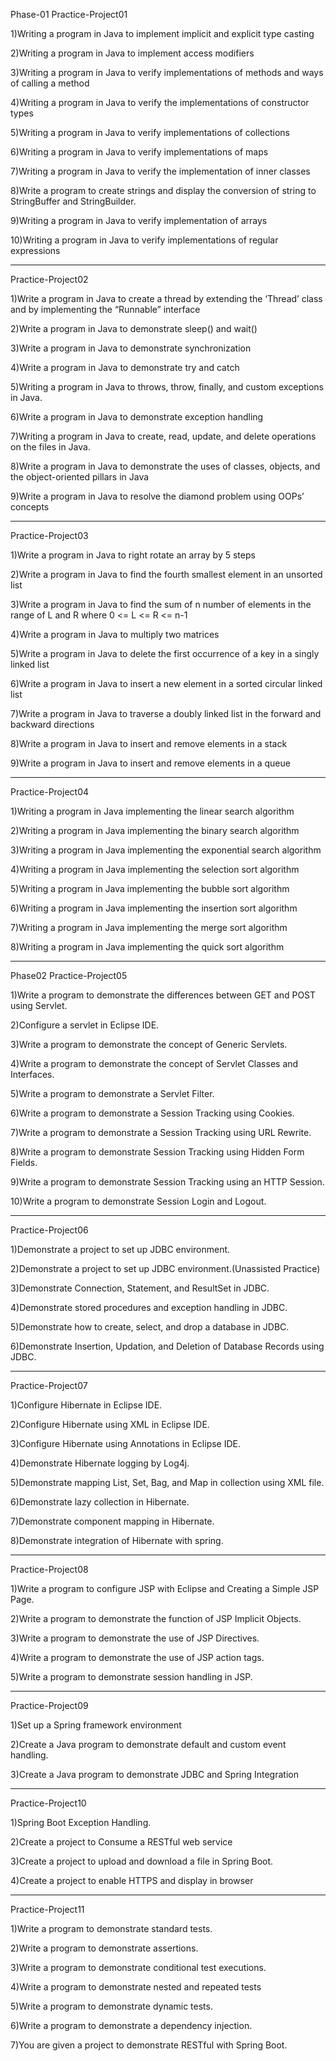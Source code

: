 Phase-01
Practice-Project01

1)Writing a program in Java to implement implicit and explicit type casting

2)Writing a program in Java to implement access modifiers

3)Writing a program in Java to verify implementations of methods and ways of calling a method  

4)Writing a program in Java to verify the implementations of constructor types

5)Writing a program in Java to verify implementations of collections

6)Writing a program in Java to verify implementations of maps

7)Writing a program in Java to verify the implementation of inner classes

8)Write a program to create strings and display the conversion of string to StringBuffer and StringBuilder.

9)Writing a program in Java to verify implementation of arrays

10)Writing a program in Java to verify implementations of regular expressions

-------------------------------------------------------------------------
Practice-Project02

1)Write a program in Java to create a thread by extending the ‘Thread’ class and by implementing the “Runnable” interface

2)Write a program in Java to demonstrate sleep() and wait()

3)Write a program in Java to demonstrate synchronization

4)Write a program in Java to demonstrate try and catch

5)Writing a program in Java to throws, throw, finally, and custom exceptions in Java.

6)Write a program in Java to demonstrate exception handling

7)Writing a program in Java to create, read, update, and delete operations on the files in Java.

8)Write a program in Java to demonstrate the uses of classes, objects, and the object-oriented pillars in Java

9)Write a program in Java to resolve the diamond problem using OOPs’ concepts

-------------------------------------------------------------------------
Practice-Project03

1)Write a program in Java to right rotate an array by 5 steps

2)Write a program in Java to find the fourth smallest element in an unsorted list

3)Write a program in Java to find the sum of n number of elements in the range of L and R where 0 <= L <= R <= n-1

4)Write a program in Java to multiply two matrices

5)Write a program in Java to delete the first occurrence of a key in a singly linked list

6)Write a program in Java to insert a new element in a sorted circular linked list

7)Write a program in Java to traverse a doubly linked list in the forward and backward directions

8)Write a program in Java to insert and remove elements in a stack

9)Write a program in Java to insert and remove elements in a queue

-------------------------------------------------------------------------
Practice-Project04

1)Writing a program in Java implementing the linear search algorithm

2)Writing a program in Java implementing the binary search algorithm

3)Writing a program in Java implementing the exponential search algorithm

4)Writing a program in Java implementing the selection sort algorithm

5)Writing a program in Java implementing the bubble sort algorithm

6)Writing a program in Java implementing the insertion sort algorithm

7)Writing a program in Java implementing the merge sort algorithm

8)Writing a program in Java implementing the quick sort algorithm

-------------------------------------------------------------------------
Phase02
Practice-Project05

1)Write a program to demonstrate the differences between GET and POST using Servlet.

2)Configure a servlet in Eclipse IDE.

3)Write a program to demonstrate the concept of Generic Servlets.

4)Write a program to demonstrate the concept of Servlet Classes and Interfaces.

5)Write a program to demonstrate a Servlet Filter.

6)Write a program to demonstrate a Session Tracking using Cookies.

7)Write a program to demonstrate a Session Tracking using URL Rewrite.

8)Write a program to demonstrate Session Tracking using Hidden Form Fields.

9)Write a program to demonstrate Session Tracking using an HTTP Session.

10)Write a program to demonstrate Session Login and Logout.

-------------------------------------------------------------------------
Practice-Project06

1)Demonstrate a project to set up JDBC environment.

2)Demonstrate a project to set up JDBC environment.(Unassisted Practice)

3)Demonstrate Connection, Statement, and ResultSet in JDBC.

4)Demonstrate stored procedures and exception handling in JDBC.

5)Demonstrate how to create, select, and drop a database in JDBC.

6)Demonstrate Insertion, Updation, and Deletion of Database Records using JDBC.

-------------------------------------------------------------------------
Practice-Project07

1)Configure Hibernate in Eclipse IDE.

2)Configure Hibernate using XML in Eclipse IDE.

3)Configure Hibernate using Annotations in Eclipse IDE.

4)Demonstrate Hibernate logging by Log4j.

5)Demonstrate mapping List, Set, Bag, and Map in collection using XML file.

6)Demonstrate lazy collection in Hibernate.

7)Demonstrate component mapping in Hibernate.

8)Demonstrate integration of Hibernate with spring.

-------------------------------------------------------------------------
Practice-Project08

1)Write a program to configure JSP with Eclipse and Creating a Simple JSP Page.

2)Write a program to demonstrate the function of JSP Implicit Objects.

3)Write a program to demonstrate the use of JSP Directives.

4)Write a program to demonstrate the use of JSP action tags.

5)Write a program to demonstrate session handling in JSP.

-------------------------------------------------------------------------
Practice-Project09

1)Set up a Spring framework environment

2)Create a Java program to demonstrate default and custom event handling.

3)Create a Java program to demonstrate JDBC and Spring Integration

-------------------------------------------------------------------------
Practice-Project10

1)Spring Boot Exception Handling.

2)Create a project to Consume a RESTful web service

3)Create a project to upload and download a file in Spring Boot.

4)Create a project to enable HTTPS and display in browser

-------------------------------------------------------------------------
Practice-Project11

1)Write a program to demonstrate standard tests.

2)Write a program to demonstrate assertions.

3)Write a program to demonstrate conditional test executions.

4)Write a program to demonstrate nested and repeated tests

5)Write a program to demonstrate dynamic tests.

6)Write a program to demonstrate a dependency injection.

7)You are given a project to demonstrate RESTful with Spring Boot.